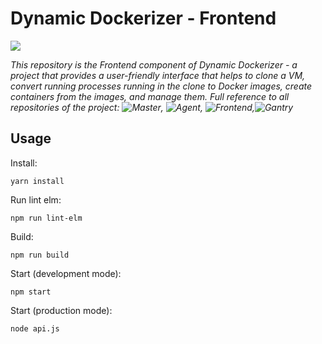 # Dynamic Dockerizer - Frontend
![](https://travis-ci.org/thailekha/dynamic-dockerizer-frontend.svg?branch=master)

*This repository is the Frontend component of Dynamic Dockerizer - a project that provides a user-friendly interface that helps to clone a VM, convert running processes running in the clone to Docker images, create containers from the images, and manage them. Full reference to all repositories of the project: ![Master](https://github.com/thailekha/dynamic-dockerizer-master), ![Agent](https://github.com/thailekha/dynamic-dockerizer-agent), ![Frontend](https://github.com/thailekha/dynamic-dockerizer-frontend),![Gantry](https://github.com/thailekha/gantry)*

## Usage
Install:
```
yarn install
```
Run lint elm:
```
npm run lint-elm
```
Build:
```
npm run build
```
Start (development mode):
```
npm start
```
Start (production mode):
```
node api.js
```